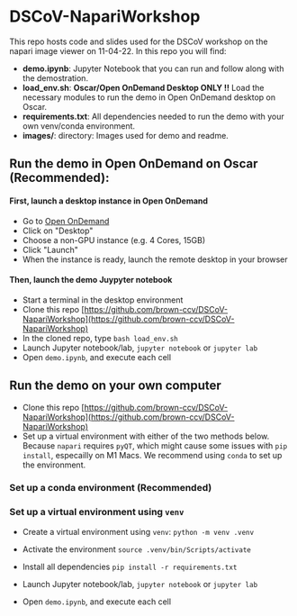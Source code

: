 # DSCoV-NapariWorkshop

This repo hosts code and slides used for the DSCoV workshop on the napari image viewer on 11-04-22. In this repo you will find:

* **demo.ipynb**: Jupyter Notebook that you can run and follow along with the demostration.
* **load_env.sh**: **Oscar/Open OnDemand Desktop ONLY !!** Load the necessary modules to run the demo in Open OnDemand desktop on Oscar.
* **requirements.txt**: All dependencies needed to run the demo with your own venv/conda environment.
* **images/**: directory: Images used for demo and readme.

## Run the demo in Open OnDemand on Oscar (Recommended):

#### First, launch a desktop instance in Open OnDemand

* Go to [Open OnDemand](https://ood.ccv.brown.edu) 
* Click on "Desktop"
* Choose a non-GPU instance (e.g. 4 Cores, 15GB)
* Click "Launch"
* When the instance is ready, launch the remote desktop in your browser

#### Then, launch the demo Juypyter notebook

* Start a terminal in the desktop environment
* Clone this repo [https://github.com/brown-ccv/DSCoV-NapariWorkshop](https://github.com/brown-ccv/DSCoV-NapariWorkshop)
* In the cloned repo, type `bash load_env.sh`
* Launch Jupyter notebook/lab, `jupyter notebook` or `jupyter lab`
* Open `demo.ipynb`, and execute each cell

## Run the demo on your own computer

* Clone this repo [https://github.com/brown-ccv/DSCoV-NapariWorkshop](https://github.com/brown-ccv/DSCoV-NapariWorkshop)
* Set up a virtual environment with either of the two methods below. Because `napari` requires `pyQT`, which might cause some issues with `pip install`, especailly on M1 Macs. We recommend using `conda` to set up the environment.

### Set up a conda environment (Recommended)



### Set up a virtual environment using `venv`

* Create a virtual environment using `venv`: `python -m venv .venv`
* Activate the environment `source .venv/bin/Scripts/activate`
* Install all dependencies `pip install -r requirements.txt`



* Launch Jupyter notebook/lab, `jupyter notebook` or `jupyter lab`
* Open `demo.ipynb`, and execute each cell

